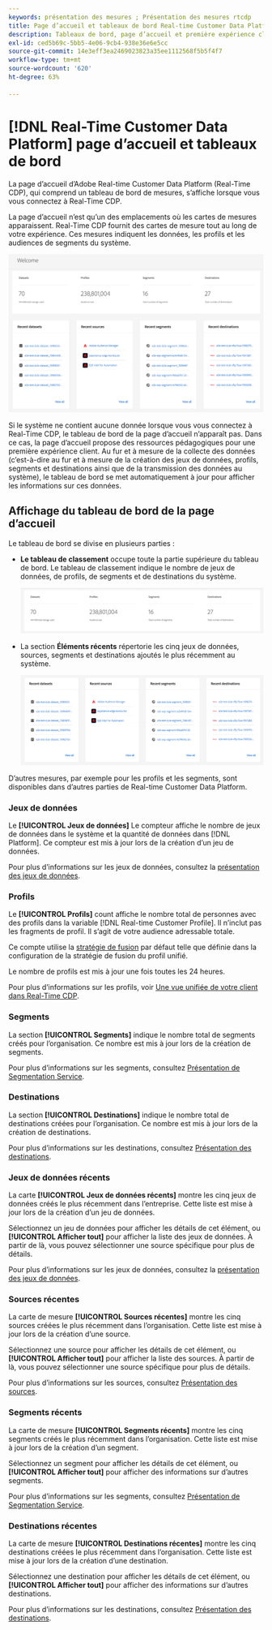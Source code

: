 ```yaml
---
keywords: présentation des mesures ; Présentation des mesures rtcdp
title: Page d’accueil et tableaux de bord Real-time Customer Data Platform
description: Tableaux de bord, page d’accueil et première expérience client d’Adobe Experience Platform
exl-id: ced5b69c-5bb5-4e06-9cb4-938e36e6e5cc
source-git-commit: 14e3eff3ea2469023823a35ee1112568f5b5f4f7
workflow-type: tm+mt
source-wordcount: '620'
ht-degree: 63%

---
```


# [!DNL Real-Time Customer Data Platform] page d’accueil et tableaux de bord

La page d’accueil d’Adobe Real-time Customer Data Platform (Real-Time CDP), qui comprend un tableau de bord de mesures, s’affiche lorsque vous vous connectez à Real-Time CDP.

La page d’accueil n’est qu’un des emplacements où les cartes de mesures apparaissent. Real-Time CDP fournit des cartes de mesure tout au long de votre expérience. Ces mesures indiquent les données, les profils et les audiences de segments du système.

![image](assets/home.png)

Si le système ne contient aucune donnée lorsque vous vous connectez à Real-Time CDP, le tableau de bord de la page d’accueil n’apparaît pas. Dans ce cas, la page d’accueil propose des ressources pédagogiques pour une première expérience client. Au fur et à mesure de la collecte des données (c’est-à-dire au fur et à mesure de la création <!--sources-->des jeux de données, profils, segments et destinations ainsi que de la transmission des données au système), le tableau de bord se met automatiquement à jour pour afficher les informations sur ces données<!-- in metric cards-->.

## Affichage du tableau de bord de la page d’accueil

<!--The dashboard shows information in several areas. Each category of information displays for the time range shown beneath the data.-->

Le tableau de bord se divise en plusieurs parties<!-- two areas.--> :

* **Le tableau de classement** occupe toute la partie supérieure du tableau de bord. Le tableau de classement indique le nombre de jeux de données, de profils, de segments et de destinations du système.

   ![image](assets/leaderboard.png)

<!-- * **Metric cards** display beneath the leaderboard. Metric cards show additional information, such as percentages or trends. Metric cards appear as data is collected.
    ![image](assets/home-metrics.jpg)
Some information is shown in different ways on both the leaderboard and metric cards. -->
* La section **Éléments récents** répertorie les cinq jeux de données, sources, segments et destinations ajoutés le plus récemment au système.

   ![image](assets/recent.png)

D’autres mesures, par exemple pour les profils et les segments, sont disponibles dans d’autres parties de Real-time Customer Data Platform.

### Jeux de données

Le **[!UICONTROL Jeux de données]** Le compteur affiche le nombre de jeux de données dans le système et la quantité de données dans [!DNL Platform]. Ce compteur est mis à jour lors de la création d’un jeu de données.

Pour plus d’informations sur les jeux de données, consultez la [présentation des jeux de données](../catalog/datasets/overview.md).

### Profils

Le **[!UICONTROL Profils]** count affiche le nombre total de personnes avec des profils dans la variable [!DNL Real-time Customer Profile]. Il n’inclut pas les fragments de profil. Il s’agit de votre audience adressable totale.

Ce compte utilise la [stratégie de fusion](profile/merge-policies.md) par défaut telle que définie dans la configuration de la stratégie de fusion du profil unifié.

Le nombre de profils est mis à jour une fois toutes les 24 heures.

Pour plus d’informations sur les profils, voir [Une vue unifiée de votre client dans Real-Time CDP](profile/profile-overview.md).

### Segments

La section **[!UICONTROL Segments]** indique le nombre total de segments créés pour l’organisation. Ce nombre est mis à jour lors de la création de segments.

Pour plus d’informations sur les segments, consultez [Présentation de Segmentation Service](segmentation/segmentation-overview.md).

### Destinations

La section **[!UICONTROL Destinations]** indique le nombre total de destinations créées pour l’organisation. Ce nombre est mis à jour lors de la création de destinations.

Pour plus d’informations sur les destinations, consultez [Présentation des destinations](destinations/overview.md).

<!-- ### Successful profile records

In the leaderboard **[!UICONTROL Successful profile records]** shows the total number of records that have been successfully processed into the profile.

There is also a metric card that shows the percentage of successful records. Select **[!UICONTROL View datasets]** to see more details about the profile records. Hover over the colored area of the graph to see additional details:

![image](assets/home-profilerecords-details.PNG)

The number of successful profile records is updated hourly. 

For more information about profiles, see [A unified view of your customer in Real-Time CDP](profile/profile-overview.md).

### Total profile records

The **[!UICONTROL Total profile records]** metric card shows the total number of data records enabled to feed into the profiles, and the percentage that are successful, updated once per day. This does not include all data in the data lake, because some data might not be enabled to feed into the profiles.

 Hover over the colored area of the graph to see additional details about the successful profiles:

![image](assets/home-profile-details.PNG)

Select **[!UICONTROL View profiles]** to see more details about the profile records.

For more information about profiles, see [A unified view of your customer in Real-Time CDP](profile/profile-overview.md).

For more information about viewing a specific profile, see [Profile viewer](profile/profile-viewer.md).

### Failed profile records

In the leaderboard, **[!UICONTROL Failed profile records]** counts the number of records that failed to process into the profile.

The **[!UICONTROL Failed profile records]** metric card shows this count, and includes a graphical representation that helps you see how failures have trended during the time shown below the graphic. This chart is updated hourly. Select **[!UICONTROL View datasets]** to see more details about the profile records.

The number of failed profile records is updated hourly. -->

### Jeux de données récents

La carte **[!UICONTROL Jeux de données récents]** montre les cinq jeux de données créés le plus récemment dans l’entreprise. Cette liste est mise à jour lors de la création d’un jeu de données.

Sélectionnez un jeu de données pour afficher les détails de cet élément, ou **[!UICONTROL Afficher tout]** pour afficher la liste des jeux de données. À partir de là, vous pouvez sélectionner une source spécifique pour plus de détails.

Pour plus d’informations sur les jeux de données, consultez la [présentation des jeux de données](../catalog/datasets/overview.md).

### Sources récentes

La carte de mesure **[!UICONTROL Sources récentes]** montre les cinq sources créées le plus récemment dans l’organisation. Cette liste est mise à jour lors de la création d’une source.

Sélectionnez une source pour afficher les détails de cet élément, ou **[!UICONTROL Afficher tout]** pour afficher la liste des sources. À partir de là, vous pouvez sélectionner une source spécifique pour plus de détails.

Pour plus d’informations sur les sources, consultez [Présentation des sources](sources/sources-overview.md).

### Segments récents

La carte de mesure **[!UICONTROL Segments récents]** montre les cinq segments créés le plus récemment dans l’organisation. Cette liste est mise à jour lors de la création d’un segment.

Sélectionnez un segment pour afficher les détails de cet élément, ou **[!UICONTROL Afficher tout]** pour afficher des informations sur d’autres segments.

Pour plus d’informations sur les segments, consultez [Présentation de Segmentation Service](segmentation/segmentation-overview.md).

### Destinations récentes

La carte de mesure **[!UICONTROL Destinations récentes]** montre les cinq destinations créées le plus récemment dans l’organisation. Cette liste est mise à jour lors de la création d’une destination.

Sélectionnez une destination pour afficher les détails de cet élément, ou **[!UICONTROL Afficher tout]** pour afficher des informations sur d’autres destinations.

Pour plus d’informations sur les destinations, consultez [Présentation des destinations](destinations/overview.md).
